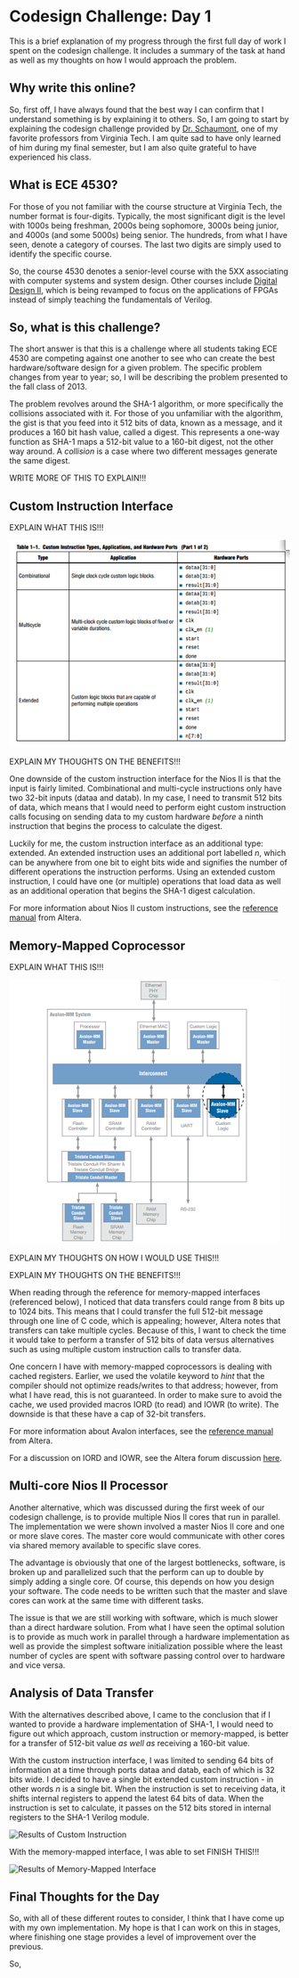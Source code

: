 Codesign Challenge: Day 1
=========================

This is a brief explanation of my progress through the first full day of
work I spent on the codesign challenge. It includes a summary of the task at
hand as well as my thoughts on how I would approach the problem.

Why write this online?
----------------------

So, first off, I have always found that the best way I can confirm that I
understand something is by explaining it to others. So, I am going to start
by explaining the codesign challenge provided by [Dr. Schaumont][professor],
one of my favorite professors from Virginia Tech. I am quite sad to have only
learned of him during my final semester, but I am also quite grateful to have
experienced his class.

What is ECE 4530?
-----------------

For those of you not familiar with the course structure at Virginia Tech, the
number format is four-digits. Typically, the most significant digit is the
level with 1000s being freshman, 2000s being sophomore, 3000s being junior,
and 4000s (and some 5000s) being senior. The hundreds, from what I have seen,
denote a category of courses. The last two digits are simply used to identify
the specific course.

So, the course 4530 denotes a senior-level course with the 5XX associating
with computer systems and system design. Other courses include
[Digital Design II][other_class], which is being revamped to focus on the
applications of FPGAs instead of simply teaching the fundamentals of Verilog.

So, what is this challenge?
---------------------------

The short answer is that this is a challenge where all students taking
ECE 4530 are competing against one another to see who can create the best
hardware/software design for a given problem. The specific problem changes
from year to year; so, I will be describing the problem presented to the
fall class of 2013.

The problem revolves around the SHA-1 algorithm, or more specifically the
collisions associated with it. For those of you unfamiliar with the algorithm,
the gist is that you feed into it 512 bits of data, known as a message, and it 
produces a 160 bit hash value, called a digest. This represents a one-way 
function as SHA-1 maps a 512-bit value to a 160-bit digest, not the other way 
around. A _collision_ is a case where two different messages generate the same
digest.

WRITE MORE OF THIS TO EXPLAIN!!!

Custom Instruction Interface
----------------------------

EXPLAIN WHAT THIS IS!!!

![Custom Instruction Types][custom_instruction_types]

EXPLAIN MY THOUGHTS ON THE BENEFITS!!!

One downside of the custom instruction interface for the Nios II is that the
input is fairly limited. Combinational and multi-cycle instructions only have
two 32-bit inputs (dataa and datab). In my case, I need to transmit 512 bits
of data, which means that I would need to perform eight custom instruction
calls focusing on sending data to my custom hardware _before_ a ninth
instruction that begins the process to calculate the digest.

Luckily for me, the custom instruction interface as an additional type: 
extended. An extended instruction uses an additional port labelled _n_, which
can be anywhere from one bit to eight bits wide and signifies the number of
different operations the instruction performs. Using an extended custom
instruction, I could have one (or multiple) operations that load data as well
as an additional operation that begins the SHA-1 digest calculation.

For more information about Nios II custom instructions, see the
[reference manual][altera_custom_instruction] from Altera.

Memory-Mapped Coprocessor
-------------------------

EXPLAIN WHAT THIS IS!!!

![Avalon Memory-Mapped System][avalon_mm_system]

EXPLAIN MY THOUGHTS ON HOW I WOULD USE THIS!!!

EXPLAIN MY THOUGHTS ON THE BENEFITS!!!

When reading through the reference for memory-mapped interfaces (referenced
below), I noticed that data transfers could range from 8 bits up to 1024 bits.
This means that I could transfer the full 512-bit message through one line of
C code, which is appealing; however, Altera notes that transfers can take
multiple cycles. Because of this, I want to check the time it would take to
perform a transfer of 512 bits of data versus alternatives such as using
multiple custom instruction calls to transfer data.

One concern I have with memory-mapped coprocessors is dealing with cached
registers. Earlier, we used the volatile keyword to _hint_ that the compiler
should not optimize reads/writes to that address; however, from what I have
read, this is not guaranteed. In order to make sure to avoid the cache, we
used provided macros IORD (to read) and IOWR (to write). The downside is that
these have a cap of 32-bit transfers.

For more information about Avalon interfaces, see the
[reference manual][altera_memory_mapped] from Altera.

For a discussion on IORD and IOWR, see the Altera forum discussion
[here][altera_iord_iowr_discussion].

Multi-core Nios II Processor
----------------------------

Another alternative, which was discussed during the first week of our codesign
challenge, is to provide multiple Nios II cores that run in parallel. The
implementation we were shown involved a master Nios II core and one or more
slave cores. The master core would communicate with other cores via shared
memory available to specific slave cores.

The advantage is obviously that one of the largest bottlenecks, software, is
broken up and parallelized such that the perform can up to double by simply 
adding a single core. Of course, this depends on how you design your software.
The code needs to be written such that the master and slave cores can work at
the same time with different tasks.

The issue is that we are still working with software, which is much slower
than a direct hardware solution. From what I have seen the optimal solution is
to provide as much work in parallel through a hardware implementation as well
as provide the simplest software initialization possible where the least number
of cycles are spent with software passing control over to hardware and vice
versa.

Analysis of Data Transfer
-------------------------

With the alternatives described above, I came to the conclusion that if I
wanted to provide a hardware implementation of SHA-1, I would need to figure
out which approach, custom instruction or memory-mapped, is better for a
transfer of 512-bit value _as well as_ receiving a 160-bit value.

With the custom instruction interface, I was limited to sending 64 bits of
information at a time through ports dataa and datab, each of which is 32 bits
wide. I decided to have a single bit extended custom instruction - in other
words _n_ is a single bit. When the instruction is set to receiving data, it
shifts internal registers to append the latest 64 bits of data. When the
instruction is set to calculate, it passes on the 512 bits stored in internal
registers to the SHA-1 Verilog module.

![Results of Custom Instruction][results_custom_instruction]

With the memory-mapped interface, I was able to set FINISH THIS!!!

![Results of Memory-Mapped Interface][results_memory_mapped]

Final Thoughts for the Day
--------------------------

So, with all of these different routes to consider, I think that I have come
up with my own implementation. My hope is that I can work on this in stages,
where finishing one stage provides a level of improvement over the previous.

So, 

[professor]:                    http://www.ece.vt.edu/schaum/
[class]:                        http://www.ece.vt.edu/schaum/teachcodesign.html
[other_class]:                  http://www.ece.vt.edu/ugrad/viewcourse.php?number=4514-49
[altera_custom_instruction]:    http://www.altera.com/literature/ug/ug_nios2_custom_instruction.pdf
[altera_memory_mapped]:         http://www.altera.com/literature/manual/mnl_avalon_spec.pdf
[altera_iord_iowr_discussion]:  http://www.alteraforum.com/forum/showthread.php?t=25299

[reference_results]:            ../img/reference_results.png
[custom_instruction_types]:     ../img/custom_instruction_types.png
[avalon_mm_system]:             ../img/avalon_mm_system.png
[results_custom_instruction]:   http://TODO
[results_memory_mapped]:        http://TODO

